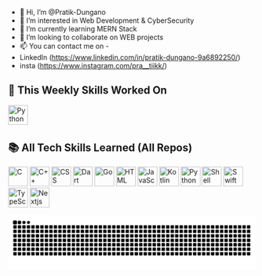 - 👋 Hi, I’m @Pratik-Dungano
- 👀 I’m interested in Web Development & CyberSecurity
- 🌱 I’m currently learning MERN Stack
- 💞️ I’m looking to collaborate on WEB projects
- 📫 You can contact me on -
- LinkedIn (https://www.linkedin.com/in/pratik-dungano-9a6892250/)
- insta (https://www.instagram.com/pra__tiikk/)

<!-- SKILLS-SECTION-START -->
## 📆 This Weekly Skills Worked On

<p align='left'>
  <img src='https://cdn.jsdelivr.net/gh/devicons/devicon/icons/python/python-original.svg' title='Python' width='40' height='40'/>
</p>

## 📚 All Tech Skills Learned (All Repos)

<p align='left'>
  <img src='https://cdn.jsdelivr.net/gh/devicons/devicon/icons/c/c-original.svg' title='C' width='40' height='40'/>
  <img src='https://cdn.jsdelivr.net/gh/devicons/devicon/icons/cplusplus/cplusplus-original.svg' title='C++' width='40' height='40'/>
  <img src='https://cdn.jsdelivr.net/gh/devicons/devicon/icons/css3/css3-original.svg' title='CSS' width='40' height='40'/>
  <img src='https://cdn.jsdelivr.net/gh/devicons/devicon/icons/dart/dart-original.svg' title='Dart' width='40' height='40'/>
  <img src='https://cdn.jsdelivr.net/gh/devicons/devicon/icons/go/go-original.svg' title='Go' width='40' height='40'/>
  <img src='https://cdn.jsdelivr.net/gh/devicons/devicon/icons/html5/html5-original.svg' title='HTML' width='40' height='40'/>
  <img src='https://cdn.jsdelivr.net/gh/devicons/devicon/icons/javascript/javascript-original.svg' title='JavaScript' width='40' height='40'/>
  <img src='https://cdn.jsdelivr.net/gh/devicons/devicon/icons/kotlin/kotlin-original.svg' title='Kotlin' width='40' height='40'/>
  <img src='https://cdn.jsdelivr.net/gh/devicons/devicon/icons/python/python-original.svg' title='Python' width='40' height='40'/>
  <img src='https://cdn.jsdelivr.net/gh/devicons/devicon/icons/bash/bash-original.svg' title='Shell' width='40' height='40'/>
  <img src='https://cdn.jsdelivr.net/gh/devicons/devicon/icons/swift/swift-original.svg' title='Swift' width='40' height='40'/>
  <img src='https://cdn.jsdelivr.net/gh/devicons/devicon/icons/typescript/typescript-original.svg' title='TypeScript' width='40' height='40'/>
  <img src='https://cdn.jsdelivr.net/gh/devicons/devicon/icons/nextjs/nextjs-original.svg' title='Nextjs' width='40' height='40'/>
</p>
<!-- SKILLS-SECTION-END -->

<p align="center">
  <picture>
    <source media="(prefers-color-scheme: dark)" srcset="https://raw.githubusercontent.com/Pratik-Dungano/Pratik-Dungano/output/github-contribution-grid-snake-dark.svg" />
    <img alt="snake gif" src="https://raw.githubusercontent.com/Pratik-Dungano/Pratik-Dungano/output/github-contribution-grid-snake.svg" />
  </picture>
</p>
